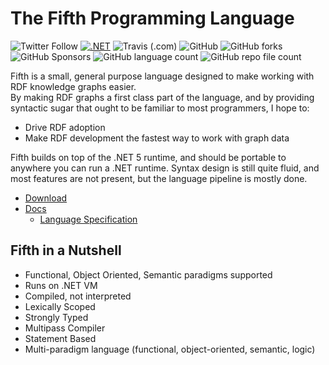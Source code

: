 # The Fifth Programming Language

![Twitter Follow](https://img.shields.io/twitter/follow/aabs?style=social)
[![.NET](https://github.com/aabs/fifthlang/actions/workflows/dotnet.yml/badge.svg)](https://github.com/aabs/fifthlang/actions/workflows/dotnet.yml)
![Travis (.com)](https://img.shields.io/travis/com/aabs/fifthlang)
![GitHub](https://img.shields.io/github/license/aabs/fifthlang)
![GitHub forks](https://img.shields.io/github/forks/aabs/fifthlang?style=social)
![GitHub Sponsors](https://img.shields.io/github/sponsors/aabs?style=social)
![GitHub language count](https://img.shields.io/github/languages/count/aabs/fifthlang)
![GitHub repo file count](https://img.shields.io/github/directory-file-count/aabs/fifthlang)

Fifth is a small, general purpose language designed to make working with RDF knowledge graphs easier.  
By making RDF graphs a first class part of the language, and by providing syntactic sugar that 
ought to be familiar to most programmers, I hope to:

- Drive RDF adoption
- Make RDF development the fastest way to work with graph data

Fifth builds on top of the .NET 5 runtime, and should be portable to anywhere you can run a .NET runtime.
Syntax design is still quite fluid, and most features are not present, but the language pipeline is mostly done. 

- [Download](#)
- [Docs](#)
  - [Language Specification](#)

## Fifth in a Nutshell

- Functional, Object Oriented, Semantic paradigms supported
- Runs on .NET VM
- Compiled, not interpreted
- Lexically Scoped
- Strongly Typed
- Multipass Compiler
- Statement Based
- Multi-paradigm language (functional, object-oriented, semantic, logic)

